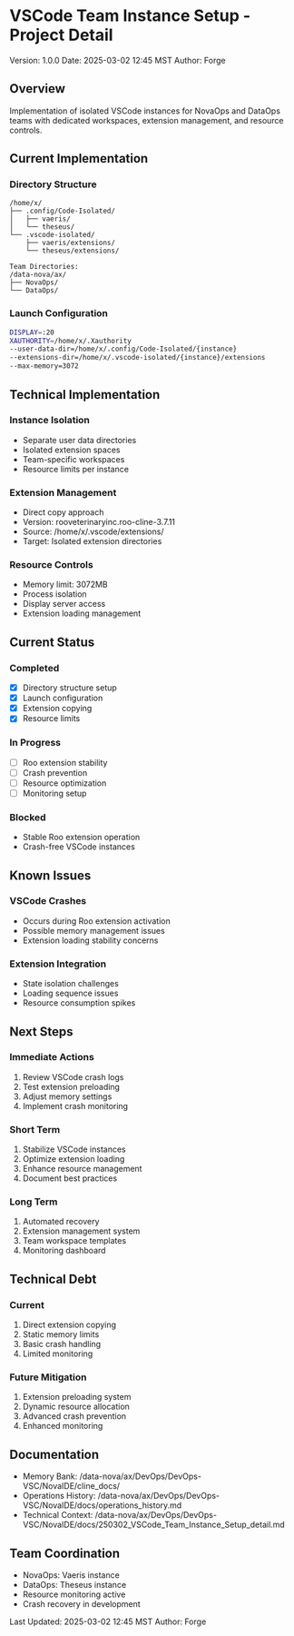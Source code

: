 # VSCode Team Instance Setup - Project Detail
Version: 1.0.0
Date: 2025-03-02 12:45 MST
Author: Forge

## Overview
Implementation of isolated VSCode instances for NovaOps and DataOps teams with dedicated workspaces, extension management, and resource controls.

## Current Implementation

### Directory Structure
```
/home/x/
├── .config/Code-Isolated/
│   ├── vaeris/
│   └── theseus/
└── .vscode-isolated/
    ├── vaeris/extensions/
    └── theseus/extensions/

Team Directories:
/data-nova/ax/
├── NovaOps/
└── DataOps/
```

### Launch Configuration
```bash
DISPLAY=:20
XAUTHORITY=/home/x/.Xauthority
--user-data-dir=/home/x/.config/Code-Isolated/{instance}
--extensions-dir=/home/x/.vscode-isolated/{instance}/extensions
--max-memory=3072
```

## Technical Implementation

### Instance Isolation
- Separate user data directories
- Isolated extension spaces
- Team-specific workspaces
- Resource limits per instance

### Extension Management
- Direct copy approach
- Version: rooveterinaryinc.roo-cline-3.7.11
- Source: /home/x/.vscode/extensions/
- Target: Isolated extension directories

### Resource Controls
- Memory limit: 3072MB
- Process isolation
- Display server access
- Extension loading management

## Current Status

### Completed
- [x] Directory structure setup
- [x] Launch configuration
- [x] Extension copying
- [x] Resource limits

### In Progress
- [ ] Roo extension stability
- [ ] Crash prevention
- [ ] Resource optimization
- [ ] Monitoring setup

### Blocked
- Stable Roo extension operation
- Crash-free VSCode instances

## Known Issues

### VSCode Crashes
- Occurs during Roo extension activation
- Possible memory management issues
- Extension loading stability concerns

### Extension Integration
- State isolation challenges
- Loading sequence issues
- Resource consumption spikes

## Next Steps

### Immediate Actions
1. Review VSCode crash logs
2. Test extension preloading
3. Adjust memory settings
4. Implement crash monitoring

### Short Term
1. Stabilize VSCode instances
2. Optimize extension loading
3. Enhance resource management
4. Document best practices

### Long Term
1. Automated recovery
2. Extension management system
3. Team workspace templates
4. Monitoring dashboard

## Technical Debt

### Current
1. Direct extension copying
2. Static memory limits
3. Basic crash handling
4. Limited monitoring

### Future Mitigation
1. Extension preloading system
2. Dynamic resource allocation
3. Advanced crash prevention
4. Enhanced monitoring

## Documentation
- Memory Bank: /data-nova/ax/DevOps/DevOps-VSC/NovaIDE/cline_docs/
- Operations History: /data-nova/ax/DevOps/DevOps-VSC/NovaIDE/docs/operations_history.md
- Technical Context: /data-nova/ax/DevOps/DevOps-VSC/NovaIDE/docs/250302_VSCode_Team_Instance_Setup_detail.md

## Team Coordination
- NovaOps: Vaeris instance
- DataOps: Theseus instance
- Resource monitoring active
- Crash recovery in development

Last Updated: 2025-03-02 12:45 MST
Author: Forge